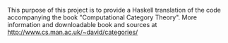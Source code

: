 This purpose of this project is to provide a Haskell translation of the code accompanying the
book "Computational Category Theory". More information and downloadable book and sources at
http://www.cs.man.ac.uk/~david/categories/

